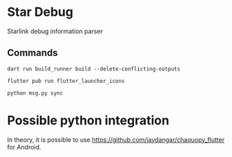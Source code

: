 # Star Debug

Starlink debug information parser

## Commands


```
dart run build_runner build --delete-conflicting-outputs
```

```
flutter pub run flutter_launcher_icons
```

```
python msg.py sync
```


# Possible python integration
In theory, it is possible to use https://github.com/jaydangar/chaquopy_flutter for Android.